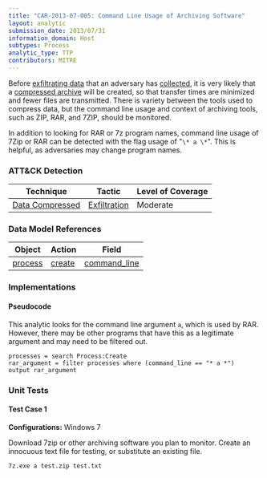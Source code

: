 ```yaml
---
title: "CAR-2013-07-005: Command Line Usage of Archiving Software"
layout: analytic
submission_date: 2013/07/31
information_domain: Host
subtypes: Process
analytic_type: TTP
contributors: MITRE
---
```


Before [exfiltrating data](https://attack.mitre.org/tactics/TA0010) that an adversary has [collected](https://attack.mitre.org/tactics/TA0009), it is very likely that a [compressed archive](https://attack.mitre.org/techniques/T1002) will be created, so that transfer times are minimized and fewer files are transmitted. There is variety between the tools used to compress data, but the command line usage and context of archiving tools, such as ZIP, RAR, and 7ZIP, should be monitored.

In addition to looking for RAR or 7z program names, command line usage of 7Zip or RAR can be detected with the flag usage of "`\* a \*`". This is helpful, as adversaries may change program names.


### ATT&CK Detection

|Technique|Tactic|Level of Coverage|
|---|---|---|
|[Data Compressed](https://attack.mitre.org/techniques/T1002/)|[Exfiltration](https://attack.mitre.org/tactics/TA0010/)|Moderate|

### Data Model References

|Object|Action|Field|
|---|---|---|
|[process](/data_model/process) | [create](/data_model/process#create) | [command_line](/data_model/process#command_line) |


### Implementations

#### Pseudocode

This analytic looks for the command line argument `a`, which is used by RAR. However, there may be other programs that have this as a legitimate argument and may need to be filtered out.


```
processes = search Process:Create
rar_argument = filter processes where (command_line == "* a *")
output rar_argument
```



### Unit Tests

#### Test Case 1

**Configurations:** Windows 7

Download 7zip or other archiving software you plan to monitor. Create an innocuous text file for testing, or substitute an existing file.

```
7z.exe a test.zip test.txt
```
